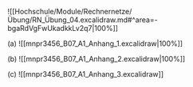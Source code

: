 ![[Hochschule/Module/Rechnernetze/Übung/RN_Übung_04.excalidraw.md#^area=-bgaRdVgFwUkadkkLv2q7|100%]]

<div style='page-break-after: always;'></div>

(a)
![[mnpr3456_B07_A1_Anhang_1.excalidraw|100%]]

(b)
![[mnpr3456_B07_A1_Anhang_2.excalidraw|100%]]

(c)
![[mnpr3456_B07_A1_Anhang_3.excalidraw]]

